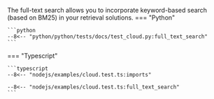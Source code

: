 The full-text search allows you to 
incorporate keyword-based search (based on BM25) in your retrieval solutions.
=== "Python"

    ```python
    --8<-- "python/python/tests/docs/test_cloud.py:full_text_search"
    ```
=== "Typescript"

    ```typescript 
    --8<-- "nodejs/examples/cloud.test.ts:imports"
    
    --8<-- "nodejs/examples/cloud.test.ts:full_text_search"
    ```